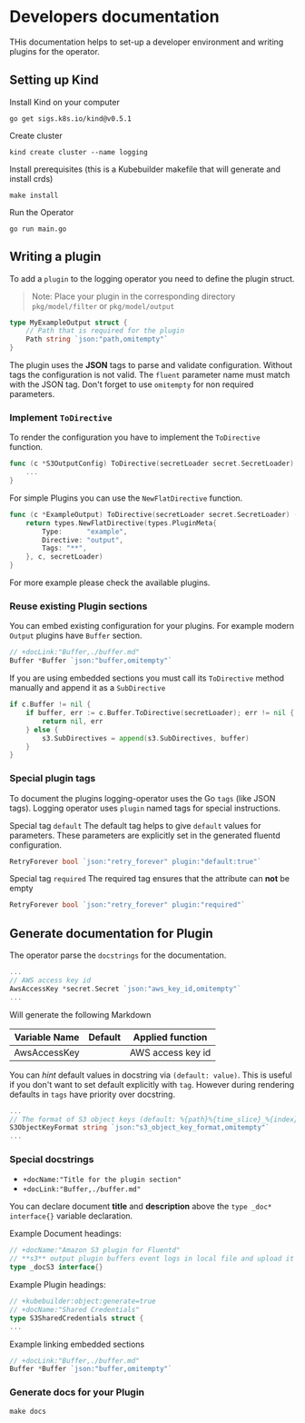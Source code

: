 # Developers documentation

THis documentation helps to set-up a developer environment and writing plugins for the operator.

## Setting up Kind

Install Kind on your computer
```
go get sigs.k8s.io/kind@v0.5.1
```

Create cluster
```
kind create cluster --name logging
```

Install prerequisites (this is a Kubebuilder makefile that will generate and install crds)
```
make install
```

Run the Operator
```
go run main.go
```

## Writing a plugin

To add a `plugin` to the logging operator you need to define the plugin struct.

> Note: Place your plugin in the corresponding directory `pkg/model/filter` or `pkg/model/output`

```go
type MyExampleOutput struct {
	// Path that is required for the plugin
	Path string `json:"path,omitempty"`
}
```

The plugin uses the **JSON** tags to parse and validate configuration. Without tags the configuration is not valid. The `fluent` parameter name must match with the JSON tag. Don't forget to use `omitempty` for non required parameters.

### Implement `ToDirective`

To render the configuration you have to implement the `ToDirective` function.
```go
func (c *S3OutputConfig) ToDirective(secretLoader secret.SecretLoader) (types.Directive, error) {
	...
}
```
For simple Plugins you can use the `NewFlatDirective` function.
```go
func (c *ExampleOutput) ToDirective(secretLoader secret.SecretLoader) (types.Directive, error) {
	return types.NewFlatDirective(types.PluginMeta{
		Type:      "example",
		Directive: "output",
		Tags: "**",
	}, c, secretLoader)
}
```
For more example please check the available plugins.

### Reuse existing Plugin sections

You can embed existing configuration for your plugins. For example modern `Output` plugins have `Buffer` section.

```go
// +docLink:"Buffer,./buffer.md"
Buffer *Buffer `json:"buffer,omitempty"`
```

If you are using embedded sections you must call its `ToDirective` method manually and append it as a `SubDirective`

```go
if c.Buffer != nil {
	if buffer, err := c.Buffer.ToDirective(secretLoader); err != nil {
		return nil, err
	} else {
		s3.SubDirectives = append(s3.SubDirectives, buffer)
	}
}
```

### Special plugin tags
To document the plugins logging-operator uses the Go `tags` (like JSON tags). Logging operator uses `plugin` named tags for special instructions.

Special tag `default`
The default tag helps to give `default` values for parameters. These parameters are explicitly set in the generated fluentd configuration.
```go
RetryForever bool `json:"retry_forever" plugin:"default:true"`
```
Special tag `required`
The required tag ensures that the attribute can **not** be empty
```go
RetryForever bool `json:"retry_forever" plugin:"required"`
```

## Generate documentation for Plugin

The operator parse the `docstrings` for the documentation. 

```go
...
// AWS access key id
AwsAccessKey *secret.Secret `json:"aws_key_id,omitempty"`
...
```

Will generate the following Markdown

| Variable Name | Default | Applied function |
|---|---|---|
|AwsAccessKey| | AWS access key id|

You can *hint* default values in docstring via `(default: value)`. This is useful if you don't want to set default explicitly with `tag`. However during rendering defaults in `tags` have priority over docstring.
```go
...
// The format of S3 object keys (default: %{path}%{time_slice}_%{index}.%{file_extension})
S3ObjectKeyFormat string `json:"s3_object_key_format,omitempty"`
...
```

### Special docstrings

- `+docName:"Title for the plugin section"`
- `+docLink:"Buffer,./buffer.md"`

You can declare document **title** and **description** above the `type _doc* interface{}` variable declaration.

Example Document headings:
```go
// +docName:"Amazon S3 plugin for Fluentd"
// **s3** output plugin buffers event logs in local file and upload it to S3 periodically. This plugin splits files exactly by using the time of event logs (not the time when the logs are received). For example, a log '2011-01-02 message B' is reached, and then another log '2011-01-03 message B' is reached in this order, the former one is stored in "20110102.gz" file, and latter one in "20110103.gz" file.
type _docS3 interface{}
```

Example Plugin headings:
```go
// +kubebuilder:object:generate=true
// +docName:"Shared Credentials"
type S3SharedCredentials struct {
...
```

Example linking embedded sections
```go
// +docLink:"Buffer,./buffer.md"
Buffer *Buffer `json:"buffer,omitempty"`
```

### Generate docs for your Plugin

```
make docs
```
